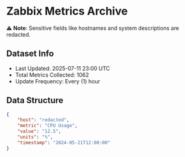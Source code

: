 # Zabbix Metrics Archive

⚠️ **Note**: Sensitive fields like hostnames and system descriptions are redacted.

## Dataset Info
- Last Updated: 2025-07-11 23:00 UTC
- Total Metrics Collected: 1062
- Update Frequency: Every (1) hour

## Data Structure
```json
{
    "host": "redacted",
    "metric": "CPU Usage",
    "value": "12.5",
    "units": "%",
    "timestamp": "2024-05-21T12:00:00"
}
```
